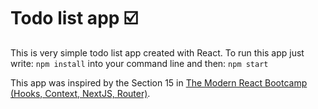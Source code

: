 # Todo list app :ballot_box_with_check:

This is very simple todo list app created with React.
To run this app just write:
`npm install`
into your command line and then:
`npm start`

This app was inspired by the Section 15 in [The Modern React Bootcamp (Hooks, Context, NextJS, Router)](https://www.udemy.com/share/101WbGAEYZeVhUQn8B/).
